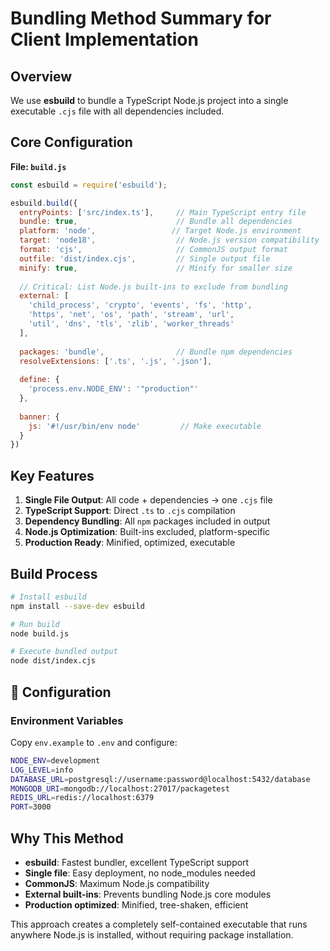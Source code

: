# Bundling Method Summary for Client Implementation

## Overview

We use **esbuild** to bundle a TypeScript Node.js project into a single executable `.cjs` file with all dependencies included.

## Core Configuration

**File: `build.js`**

```javascript
const esbuild = require('esbuild');

esbuild.build({
  entryPoints: ['src/index.ts'],     // Main TypeScript entry file
  bundle: true,                      // Bundle all dependencies
  platform: 'node',                 // Target Node.js environment
  target: 'node18',                  // Node.js version compatibility
  format: 'cjs',                     // CommonJS output format
  outfile: 'dist/index.cjs',         // Single output file
  minify: true,                      // Minify for smaller size
  
  // Critical: List Node.js built-ins to exclude from bundling
  external: [
    'child_process', 'crypto', 'events', 'fs', 'http', 
    'https', 'net', 'os', 'path', 'stream', 'url', 
    'util', 'dns', 'tls', 'zlib', 'worker_threads'
  ],
  
  packages: 'bundle',                // Bundle npm dependencies
  resolveExtensions: ['.ts', '.js', '.json'],
  
  define: {
    'process.env.NODE_ENV': '"production"'
  },
  
  banner: {
    js: '#!/usr/bin/env node'         // Make executable
  }
})
```

## Key Features

1. **Single File Output**: All code + dependencies → one `.cjs` file
2. **TypeScript Support**: Direct `.ts` to `.cjs` compilation
3. **Dependency Bundling**: All `npm` packages included in output
4. **Node.js Optimization**: Built-ins excluded, platform-specific
5. **Production Ready**: Minified, optimized, executable

## Build Process

```bash
# Install esbuild
npm install --save-dev esbuild

# Run build
node build.js

# Execute bundled output  
node dist/index.cjs
```

## 🔧 Configuration

### Environment Variables
Copy `env.example` to `.env` and configure:
```bash
NODE_ENV=development
LOG_LEVEL=info
DATABASE_URL=postgresql://username:password@localhost:5432/database
MONGODB_URI=mongodb://localhost:27017/packagetest
REDIS_URL=redis://localhost:6379
PORT=3000
```

## Why This Method

- **esbuild**: Fastest bundler, excellent TypeScript support
- **Single file**: Easy deployment, no node_modules needed
- **CommonJS**: Maximum Node.js compatibility
- **External built-ins**: Prevents bundling Node.js core modules
- **Production optimized**: Minified, tree-shaken, efficient

This approach creates a completely self-contained executable that runs anywhere Node.js is installed, without requiring package installation.
